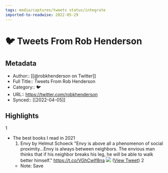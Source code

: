 ```yaml
---
tags: media/captures/tweets status/integrate
imported-to-readwise: 2022-05-29
---
```

# 🐦 Tweets From Rob Henderson

## Metadata
- Author:: [[@robkhenderson on Twitter]]
- Full Title:: Tweets From Rob Henderson
- Category:: 🐦
- URL:: https://twitter.com/robkhenderson
- Synced:: [[2022-04-05]]

## Highlights
1
- The best books I read in 2021
  1. Envy by Helmut Schoeck
  "Envy is above all a phenomenon of social proximity...Envy is always between neighbors. The envious man thinks that if his neighbor breaks his leg, he will be able to walk better himself." 
  https://t.co/VGhCwIf8na 
  ![](https://pbs.twimg.com/media/FHT1jRlVUBwzjFk.jpg) ([View Tweet](https://twitter.com/robkhenderson/status/1474073521009545227))
2
    - Note: Save
